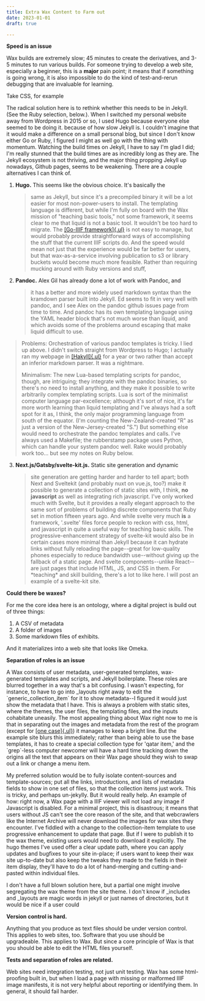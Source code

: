 ```yaml
---
title: Extra Wax Content to Farm out
date: 2023-01-01
draft: true

---
```


**Speed is an issue**

Wax builds are extremely slow; 45 minutes to create the derivatives, and
3-5 minutes to run various builds. For someone trying to develop a web
site, especially a beginner, this is a **major** pain point; it means
that if something is going wrong, it is also impossible to do the kind
of test-and-rerun debugging that are invaluable for learning.

Take CSS, for example

The radical solution here is to rethink whether this needs to be in
Jekyll. (See the Ruby selection, below.). When I switched my personal
website away from Wordpress in 2015 or so, I used Hugo because everyone
else seemed to be doing it. because of how slow Jekyll is. I couldn't
imagine that it would make a difference on a small personal blog, but
since I don't know either Go or Ruby, I figured I might as well go with
the thing with momentum. Watching the build times on Jekyll, I have to
say I'm glad I did; I'm really stunned that the build times are as
incredibly long as they are. The Jekyll ecosystem is not thriving, and
the major thing propping Jekyll up nowadays, Github pages, seems to be
weakening. There are a couple alternatives I can think of.

1.  **Hugo.** This seems like the obvious choice. It's basically the
    > same as Jekyll, but since it's a precompiled binary it will be a
    > lot easier for most non-power-users to install. The templating
    > language is different, but while I'm fully on board with the Wax
    > mission of "teaching basic tools," not some framework, it seems
    > clear to me that liquid is not a basic tool. It wouldn't be too
    > hard to migrate. The [[Go-IIIF
    > framework]{.ul}](https://github.com/go-iiif/go-iiif) is not easy
    > to manage, but would probably provide straightforward ways of
    > accomplishing the stuff that the current IIIF scripts do. And the
    > speed would mean not just that the experience would be far better
    > for users, but that wax-as-a-service involving publication to s3
    > or library buckets would become much more feasible. Rather than
    > requiring mucking around with Ruby versions and stuff,

2.  **Pandoc.** Alex Gil has already done a lot of work with Pandoc, and
    > it has a better and more widely used markdown syntax than the
    > kramdown parser built into Jekyll. Ed seems to fit in very well
    > with pandoc, and I see Alex on the pandoc github issues page from
    > time to time. And pandoc has its own templating language using the
    > YAML header block that's not much worse than liquid, and which
    > avoids some of the problems around escaping that make liquid
    > difficult to use.

> Problems: Orchestration of various pandoc templates is tricky. I lied
> up above. I didn't switch straight from Wordpress to Hugo; I actually
> ran my webpage in [[Hakyll]{.ul}](https://jaspervdj.be/hakyll/) for a
> year or two rather than accept an inferior markdown parser. It was a
> nightmare.
>
> Minimalism: The new Lua-based templating scripts for pandoc, though,
> are intriguing; they integrate with the pandoc binaries, so there's no
> need to install anything, and they make it possible to write
> arbitrarily complex templating scripts. Lua is sort of the minimalist
> computer language par-excellence; although it's sort of nice, it's far
> more worth learning than liquid templating and I've always had a soft
> spot for it as, I think, the only major programming language from
> south of the equator. (I'm counting the New-Zealand-created "R" as
> just a version of the New-Jersey-created "S.") But something else
> would need to orchestrate the pandoc templates and calls. I've always
> used a Makefile; the rubberstamp package uses Python, which can handle
> your system pandoc well. Rake would probably work too... but see my
> notes on Ruby below.

3.  **Next.js/Gatsby/svelte-kit.js.** Static site generation and dynamic
    > site generation are getting harder and harder to tell apart; both
    > Next and Sveltekit (and probably nuxt on vue.js, too?) make it
    > possible to generate a collection of static sites with, I think,
    > **no javascript** as well as integrating rich javascript. I've
    > only worked much with Svelte, but it provides a really elegant
    > approach to the same sort of problems of building discrete
    > components that Ruby set in motion fifteen years ago. And while
    > svelte very much **is** a framework, '.svelte' files force people
    > to reckon with css, html, and javascript in quite a useful way for 
    > teaching basic skills.
    > The progressive-enhancement strategy of svelte-kit would also be
    > in certain cases more minimal than Jekyll because it can hydrate
    > links without fully reloading the page\--great for low-quality
    > phones especially to reduce bandwidth use\--without giving up the
    > fallback of a static page. And svelte components\--unlike
    > React\--are just pages that include HTML, JS, and CSS in them. For
    > \*teaching\* and skill building, there's a lot to like here. I
    > will post an example of a svelte-kit site.

**Could there be waxes?**

For me the core idea here is an ontology, where a digital project is
build out of three things:

1.  A CSV of metadata
2.  A folder of images
3.  Some markdown files of exhibits.

And it materializes into a web site that looks like Omeka.


**Separation of roles is** **an issue**

A Wax consists of user metadata, user-generated templates, wax-generated
templates and scripts, and Jekyll boilerplate. These roles are blurred
together in a way that's a bit confusing. I wasn't expecting, for
instance, to have to go into \_layouts right away to edit the
\`generic_collection_item\` for it to show metadata\--I figured it would
just show the metadata that I have. This is always a problem with static
sites, where the themes, the user files, the templating files, and the
inputs cohabitate uneasily. The most appealing thing about Wax right now
to me is that in separating out the images and metadata from the rest of
the program (except for [[one
case]{.ul}](https://github.com/minicomp/wax_tasks/issues/72)) it manages
to keep a bright line. But the example site blurs this immediately;
rather than being able to use the base templates, it has to create a
special collection type for 'qatar item,' and the \`grep\`-less computer
newcomer will have a hard time tracking down the origins all the text
that appears on their Wax page should they wish to swap out a link or
change a menu item.

My preferred solution would be to fully isolate content-sources and
template-sources; put all the links, introductions, and lists of
metadata fields to show in one set of files, so that the collection
items just work. This is tricky, and perhaps un-jekylly. But it would
really help. An example of how: right now, a Wax page with a IIIF viewer
will not load any image if Javascript is disabled. For a minimal
project, this is disastrous; it means that users without JS can't see
the core reason of the site, and that webcrawlers like the Internet
Archive will never download the images for wax sites they encounter.
I've fiddled with a change to the collection-item template to use
progressive enhancement to update that page. But if I were to publish it
to the wax theme, existing users would need to download it explicitly.
The hugo themes I've used offer a clear update path, where you can apply
updates and bugfixes to your site in-place; if users want to keep their
wax site up-to-date but also keep the tweaks they made to the fields in
their item display, they'll have to do a lot of hand-merging and
cutting-and-pasted within individual files.

I don't have a full blown solution here, but a partial one might involve
segregating the wax theme from the site theme. I don't know if
\_includes and \_layouts are magic words in jekyll or just names of
directories, but it would be nice if a user could

**Version control is hard.**

Anything that you produce as text files should be under version control.
This applies to web sites, too. Software that you use should be
upgradeable. This applies to Wax. But since a core principle of Wax is
that you should be able to edit the HTML files yourself.

**Tests and separation of roles are related.**

Web sites need integration testing, not just unit testing. Wax has some
html-proofing built in, but when I load a page with missing or malformed
IIIF image manifests, it is not very helpful about reporting or
identifying them. In general, it should fail harder.
